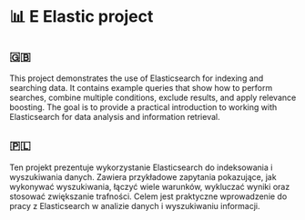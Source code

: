 # 📊 E Elastic project

## 🇬🇧 
This project demonstrates the use of Elasticsearch for indexing and searching data.
It contains example queries that show how to perform searches, combine multiple conditions, exclude results, and apply relevance boosting.
The goal is to provide a practical introduction to working with Elasticsearch for data analysis and information retrieval.

## 🇵🇱 
Ten projekt prezentuje wykorzystanie Elasticsearch do indeksowania i wyszukiwania danych.
Zawiera przykładowe zapytania pokazujące, jak wykonywać wyszukiwania, łączyć wiele warunków, wykluczać wyniki oraz stosować zwiększanie trafności.
Celem jest praktyczne wprowadzenie do pracy z Elasticsearch w analizie danych i wyszukiwaniu informacji.
